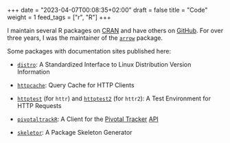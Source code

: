 +++
date = "2023-04-07T00:08:35+02:00"
draft = false
title = "Code"
weight = 1
feed_tags = ["r", "R"]
+++

I maintain several R packages on [CRAN](https://cran.r-project.org/) and have others on [GitHub](https://github.com/nealrichardson). For over three years, I was the maintainer of the [`arrow`](https://arrow.apache.org/docs/r/) package. 

Some packages with documentation sites published here:

-   [`distro`](/distro/): A Standardized Interface to Linux Distribution Version Information

-   [`httpcache`](/r/httpcache/): Query Cache for HTTP Clients

-   [`httptest`](/r/httptest/) (for `httr`) and [`httptest2`](/httptest2/) (for `httr2`): A Test Environment for HTTP Requests

-   [`pivotaltrackR`](/r/pivotaltrackR/): A Client for the [Pivotal Tracker](https://www.pivotaltracker.com/) [API](https://www.pivotaltracker.com/help/api/rest/v5)

-   [`skeletor`](/r/skeletor/): A Package Skeleton Generator


